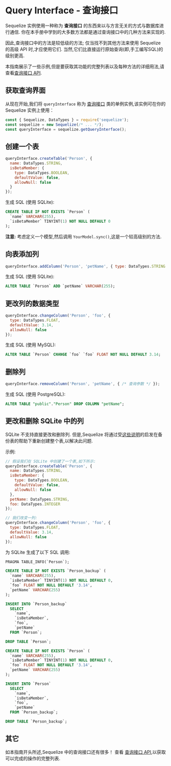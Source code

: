 # Query Interface - 查询接口

Sequelize 实例使用一种称为 **查询接口** 的东西来以与方言无关的方式与数据库进行通信. 你在本手册中学到的大多数方法都是通过查询接口中的几种方法来实现的.

因此,查询接口中的方法是较低级的方法; 仅当找不到其他方法来使用 Sequelize 的高级 API 时,才应使用它们. 当然,它们比直接运行原始查询(即,手工编写SQL)的级别更高.

本指南展示了一些示例,但是要获取其功能的完整列表以及每种方法的详细用法,请查看[查询接口 API](https://sequelize.org/master/class/lib/dialects/abstract/query-interface.js~QueryInterface.html).

## 获取查询界面

从现在开始,我们将 `queryInterface` 称为 [查询接口](https://sequelize.org/master/class/lib/dialects/abstract/query-interface.js~QueryInterface.html) 类的单例实例,该实例可在你的 Sequelize 实例上使用：

```js
const { Sequelize, DataTypes } = require('sequelize');
const sequelize = new Sequelize(/* ... */);
const queryInterface = sequelize.getQueryInterface();
```

## 创建一个表

```js
queryInterface.createTable('Person', {
  name: DataTypes.STRING,
  isBetaMember: {
    type: DataTypes.BOOLEAN,
    defaultValue: false,
    allowNull: false
  }
});
```

生成 SQL (使用 SQLite):

```SQL
CREATE TABLE IF NOT EXISTS `Person` (
  `name` VARCHAR(255),
  `isBetaMember` TINYINT(1) NOT NULL DEFAULT 0
);
```

**注意:** 考虑定义一个模型,然后调用 `YourModel.sync()`,这是一个较高级别的方法.

## 向表添加列

```js
queryInterface.addColumn('Person', 'petName', { type: DataTypes.STRING });
```

生成 SQL (使用 SQLite):

```sql
ALTER TABLE `Person` ADD `petName` VARCHAR(255);
```

## 更改列的数据类型

```js
queryInterface.changeColumn('Person', 'foo', {
  type: DataTypes.FLOAT,
  defaultValue: 3.14,
  allowNull: false
});
```

生成 SQL (使用 MySQL):

```sql
ALTER TABLE `Person` CHANGE `foo` `foo` FLOAT NOT NULL DEFAULT 3.14;
```

## 删除列

```js
queryInterface.removeColumn('Person', 'petName', { /* 查询参数 */ });
```

生成 SQL (使用 PostgreSQL):

```SQL
ALTER TABLE "public"."Person" DROP COLUMN "petName";
```

## 更改和删除 SQLite 中的列

SQLite 不支持直接更改和删除列. 但是,Sequelize 将通过受[这些说明](https://www.sqlite.org/lang_altertable.html#otheralter)的启发在备份表的帮助下重新创建整个表,以解决此问题.

示例:

```js
// 假设我们在 SQLite 中创建了一个表,如下所示:
queryInterface.createTable('Person', {
  name: DataTypes.STRING,
  isBetaMember: {
    type: DataTypes.BOOLEAN,
    defaultValue: false,
    allowNull: false
  },
  petName: DataTypes.STRING,
  foo: DataTypes.INTEGER
});

// 我们改变一列:
queryInterface.changeColumn('Person', 'foo', {
  type: DataTypes.FLOAT,
  defaultValue: 3.14,
  allowNull: false
});
```

为 SQLite 生成了以下 SQL 调用:

```sql
PRAGMA TABLE_INFO(`Person`);

CREATE TABLE IF NOT EXISTS `Person_backup` (
  `name` VARCHAR(255),
  `isBetaMember` TINYINT(1) NOT NULL DEFAULT 0,
  `foo` FLOAT NOT NULL DEFAULT '3.14',
  `petName` VARCHAR(255)
);

INSERT INTO `Person_backup`
  SELECT
    `name`,
    `isBetaMember`,
    `foo`,
    `petName`
  FROM `Person`;

DROP TABLE `Person`;

CREATE TABLE IF NOT EXISTS `Person` (
  `name` VARCHAR(255),
  `isBetaMember` TINYINT(1) NOT NULL DEFAULT 0,
  `foo` FLOAT NOT NULL DEFAULT '3.14',
  `petName` VARCHAR(255)
);

INSERT INTO `Person`
  SELECT
    `name`,
    `isBetaMember`,
    `foo`,
    `petName`
  FROM `Person_backup`;

DROP TABLE `Person_backup`;
```

## 其它

如本指南开头所述,Sequelize 中的查询接口还有很多！ 查看 [查询接口 API](https://sequelize.org/master/class/lib/dialects/abstract/query-interface.js~QueryInterface.html),以获取可以完成的操作的完整列表.